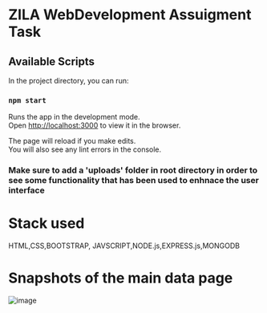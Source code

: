 # ZILA WebDevelopment Assuigment Task

## Available Scripts

In the project directory, you can run:

### `npm start`

Runs the app in the development mode.\
Open [http://localhost:3000](http://localhost:3000) to view it in the browser.

The page will reload if you make edits.\
You will also see any lint errors in the console.


### Make sure to add a 'uploads' folder in root directory in order to see some functionality that has been used to enhnace the user interface

# Stack used

HTML,CSS,BOOTSTRAP, JAVSCRIPT,NODE.js,EXPRESS.js,MONGODB 

# Snapshots of the main data page
![image](https://user-images.githubusercontent.com/44752831/99390559-d7aa5280-28fe-11eb-9973-803cfabb4e9a.png)



